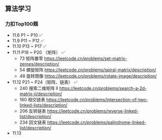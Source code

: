 ## 算法学习

### 力扣Top100题

- 11.6 P1 ~ P10 ✅
- 11.9 P11 ~ P12 ✅
- 11.10 P13 ~ P17 ✅
- 11.11 P18 ~ P20 （矩阵） ✅
  - 73 矩阵置零 <https://leetcode.cn/problems/set-matrix-zeroes/description/>
  - 54 螺旋矩阵 <https://leetcode.cn/problems/spiral-matrix/description/>
  - 48 旋转图像 <https://leetcode.cn/problems/rotate-image/description/>
- 11.12 P21 ~ P24（矩阵、链表） ✅
  - 240 搜索二维矩阵 II <https://leetcode.cn/problems/search-a-2d-matrix-ii/description/>
  - 160 相交链表 <https://leetcode.cn/problems/intersection-of-two-linked-lists/description/>
  - 206 反转链表 <https://leetcode.cn/problems/reverse-linked-list/description/>
  - 234 回文链表 <https://leetcode.cn/problems/palindrome-linked-list/description/>
- 11.13
